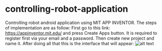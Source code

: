 # controlling-robot-application
Controlling robot android application using MIT APP INVENTOR.
The steps of implementation are as follow:
First go to this link: https://appinventor.mit.edu/ and press Create Apps button. It is required to register first via your email and a password. Then create new project and name it. After doing all that this is the interface that will appear:
![alt text](https://github.com/ranabameer/controlling-robot-application/2.jpg?raw=true)
